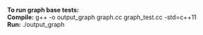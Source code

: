 **To run graph base tests:**  
__Compile:__ g++ -o output_graph graph.cc graph_test.cc -std=c++11  
__Run:__ ./output_graph
